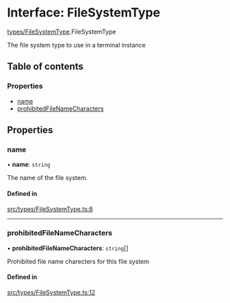 # Interface: FileSystemType

[types/FileSystemType](../wiki/types.FileSystemType).FileSystemType

The file system type to use in a terminal instance

## Table of contents

### Properties

- [name](../wiki/types.FileSystemType.FileSystemType#name)
- [prohibitedFileNameCharacters](../wiki/types.FileSystemType.FileSystemType#prohibitedfilenamecharacters)

## Properties

### name

• **name**: `string`

The name of the file system.

#### Defined in

[src/types/FileSystemType.ts:8](https://github.com/LucEnden/unix-terminal-emulator/blob/6b6ca89/src/types/FileSystemType.ts#L8)

___

### prohibitedFileNameCharacters

• **prohibitedFileNameCharacters**: `string`[]

Prohibited file name charecters for this file system

#### Defined in

[src/types/FileSystemType.ts:12](https://github.com/LucEnden/unix-terminal-emulator/blob/6b6ca89/src/types/FileSystemType.ts#L12)
